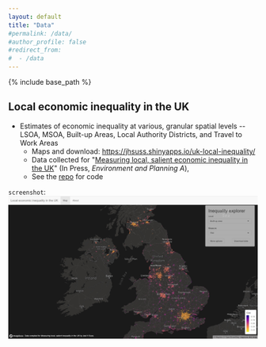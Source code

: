 ```yaml
---
layout: default
title: "Data"
#permalink: /data/
#author_profile: false
#redirect_from:
#  - /data
---
```


{% include base_path %}

## Local economic inequality in the UK

* Estimates of economic inequality at various, granular spatial levels -- LSOA, MSOA, Built-up Areas, Local Authority Districts, and Travel to Work Areas  
    * Maps and download: https://jhsuss.shinyapps.io/uk-local-inequality/ 
    * Data collected for "[Measuring local, salient economic inequality in the UK](https://papers.ssrn.com/sol3/papers.cfm?abstract_id=3958731)" (In Press, *Environment and Planning A*), 
    * See the [repo](https://github.com/jhsuss/uk-local-inequality/) for code 

`screenshot`: ![Local inequality in the UK](assets/img/map-local-inequality.jpg)
